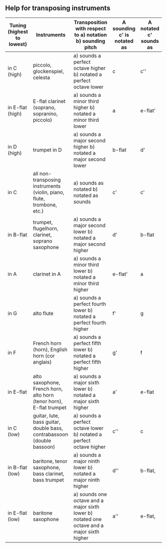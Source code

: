 ## Help for transposing instruments
| Tuning (highest to lowest) | Instruments                                                            | Transposition with respect to a) notation b) sounding pitch                                 | A sounding c' is notated as | A notated c' sounds as |
| -------------------------- | ---------------------------------------------------------------------- | ------------------------------------------------------------------------------------------- | --------------------------- | ---------------------- |
| in C (high)                | piccolo, glockenspiel, celesta                                         | a) sounds a perfect octave higher b) notated a perfect octave lower                         | c                           | c''                    |
| in E-flat (high)           | E-flat clarinet (soprano, sopranino, piccolo)                          | a) sounds a minor third higher b) notated a minor third lower                               | a                           | e-flat'                |
| in D (high)                | trumpet in D                                                           | a) sounds a major second higher b) notated a major second lower                             | b-flat                      | d'                     |
| in C                       | all non-transposing instruments (violin, piano, flute, trombone, etc.) | a) sounds as notated b) notated as sounds                                                   | c'                          | c'                     |
| in B-flat                  | trumpet, flugelhorn, clarinet, soprano saxophone                       | a) sounds a major second lower b) notated a major second higher                             | d'                          | b-flat                 |
| in A                       | clarinet in A                                                          | a) sounds a minor third lower b) notated a minor third higher                               | e-flat'                     | a                      |
| in G                       | alto flute                                                             | a) sounds a perfect fourth lower b) notated a perfect fourth higher                         | f'                          | g                      |
| in F                       | French horn (horn), English horn (cor anglais)                         | a) sounds a perfect fifth lower b) notated a perfect fifth higher                           | g'                          | f                      |
| in E-flat                  | alto saxophone, French horn, alto horn (tenor horn), E-flat trumpet    | a) sounds a major sixth lower b) notated a major sixth higher                               | a'                          | e-flat                 |
| in C (low)                 | guitar, lute, bass guitar, double bass, contrabassoon (double bassoon) | a) sounds a perfect octave lower b) notated a perfect octave higher                         | c''                         | c                      |
| in B-flat (low)            | baritone, tenor saxophone, bass clarinet, bass trumpet                 | a) sounds a major ninth lower b) notated a major ninth higher                               | d''                         | b-flat,                |
| in E-flat (low)            | baritone saxophone                                                     | a) sounds one octave and a major sixth lower b) notated one octave and a major sixth higher | a''                         | e-flat,                |
